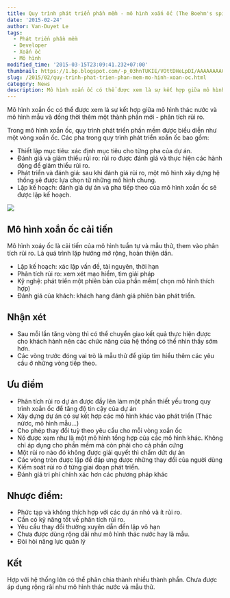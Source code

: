 ```yaml
---
title: Quy trình phát triển phần mềm - mô hình xoắn ốc (The Boehm's spiral model)
date: '2015-02-24'
author: Van-Duyet Le
tags:
  - Phát triển phần mềm
  - Developer
  - Xoắn ốc
  - Mô hình
modified_time: '2015-03-15T23:09:41.232+07:00'
thumbnail: https://1.bp.blogspot.com/-p_03hnTUKIE/VOttDHeLpDI/AAAAAAAACKU/8Y1yU-4I8Eg/s1600/33349.png
slug: /2015/02/quy-trinh-phat-trien-phan-mem-mo-hinh-xoan-oc.html
category: News
description: Mô hình xoắn ốc có thể được xem là sự kết hợp giữa mô hình thác nước và mô hình mẫu và đồng thời thêm một thành phần mới - phân tích rủi ro.
---
```


Mô hình xoắn ốc có thể được xem là sự kết hợp giữa mô hình thác nước và mô hình mẫu và đồng thời thêm một thành phần mới - phân tích rủi ro.

Trong mô hình xoắn ốc, quy trình phát triển phần mềm được biểu diễn như một vòng xoắn ốc. Các pha trong quy trình phát triển xoắn ốc bao gồm:

- Thiết lập mục tiêu: xác định mục tiêu cho từng pha của dự án.
- Đánh giá và giảm thiểu rủi ro: rủi ro được đánh giá và thực hiện các hành động để giảm thiểu rủi ro.
- Phát triển và đánh giá: sau khi đánh giá rủi ro, một mô hình xây dựng hệ thống sẽ được lựa chọn từ những mô hình chung.
- Lập kế hoạch: đánh giá dự án và pha tiếp theo của mô hình xoắn ốc sẽ được lập kế hoạch.

![](https://1.bp.blogspot.com/-p_03hnTUKIE/VOttDHeLpDI/AAAAAAAACKU/8Y1yU-4I8Eg/s1600/33349.png)

## Mô hình xoắn ốc cải tiến

Mô hình xoáy ốc là cải tiến của mô hình tuần tự và mẫu thử, them vào phân tích rủi ro. Là quá trình lặp hướng mở rộng, hoàn thiện dần.

- Lập kế hoạch: xác lập vấn đề, tài nguyên, thời hạn
- Phân tích rủi ro: xem xét mạo hiểm, tìm giải pháp
- Kỹ nghệ: phát triển một phiên bản của phần mềm( chọn mô hình thích hợp)
- Đánh giá của khách: khách hang đánh giá phiên bản phát triển.

## Nhận xét

- Sau mỗi lần tăng vòng thì có thể chuyển giao kết quả thực hiện được cho khách hành nên các chức năng của hệ thống có thể nhìn thấy sớm hơn.
- Các vòng trước đóng vai trò là mẫu thử để giúp tìm hiểu thêm các yêu cầu ở những vòng tiếp theo.

## Ưu điểm

- Phân tích rủi ro dự án được đầy lên làm một phần thiết yếu trong quy trình xoắn ốc để tăng độ tin cậy của dự án
- Xây dựng dự án có sự kết hợp các mô hình khác vào phát triển (Thác nứơc, mô hình mẫu…)
- Cho phép thay đổi tuỳ theo yêu cầu cho mỗi vòng xoắn ốc
- Nó được xem như là một mô hình tổng hợp của các mô hình khác. Không chỉ áp dụng cho phần mềm mà còn phải cho cả phần cứng
- Một rủi ro nào đó không được giải quyết thì chấm dứt dự án
- Các vòng tròn được lặp để đáp ưng được những thay đổi của người dùng
- Kiểm soát rủi ro ở từng giai đoạn phát triển.
- Đánh giá tri phí chính xác hơn các phương pháp khác

## Nhược điểm:

- Phức tạp và không thích hợp với các dự án nhỏ và ít rủi ro.
- Cần có kỹ năng tốt về phân tích rủi ro.
- Yêu cầu thay đổi thường xuyên dẫn đến lặp vô hạn
- Chưa được dùng rộng dãi như mô hình thác nước hay là mẫu.
- Đòi hỏi năng lực quản lý

## Kết

Hợp với hệ thống lớn có thể phân chia thành nhiều thành phần. Chưa được áp dụng rộng rãi như mô hình thác nước và mẫu thử.
